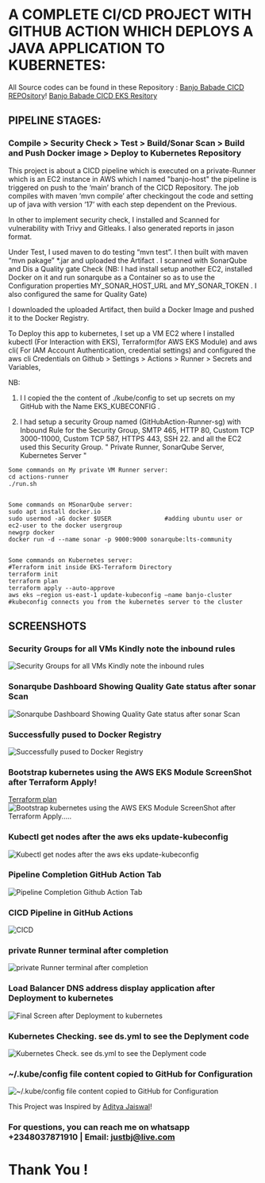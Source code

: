 # A COMPLETE CI/CD PROJECT WITH GITHUB ACTION WHICH DEPLOYS A JAVA APPLICATION TO KUBERNETES:

All Source codes can be found in these Repository :
 [ Banjo Babade CICD REPOsitory](https://github.com/Bjrules/CICD.git)! 
[ Banjo Babade CICD EKS Resitory](https://github.com/Bjrules/EKS-Terraform-module.git) 

## PIPELINE STAGES:  
### Compile > Security Check > Test > Build/Sonar Scan > Build and Push Docker image > Deploy to Kubernetes Repository 

This project is about a CICD pipeline which is executed on a private-Runner which is an EC2 instance in AWS which I named "banjo-host" the pipeline is triggered on push to the ‘main’ branch of the CICD Repository. The job compiles with maven ’mvn compile’ after checkingout the code  and setting up of java with version ‘17’ with each step dependent on the Previous.

 In other to implement security check, I installed and Scanned for vulnerability with Trivy and Gitleaks. I also generated reports in jason format.

Under Test, I used maven to do testing “mvn test”. I then built with maven  “mvn pakage”  *.jar and uploaded the Artifact . I scanned with SonarQube and Dis a Quality gate Check  (NB: I had install setup another EC2, installed Docker on it and run sonarqube as a Container so as to use the Configuration properties MY_SONAR_HOST_URL and MY_SONAR_TOKEN . I also configured the same for Quality Gate) 

I downloaded the uploaded Artifact, then build a Docker Image and pushed it to the Docker Registry.


To Deploy this app to kubernetes, I set up a VM EC2 where I installed kubectl (For Interaction with EKS), Terraform(for AWS EKS Module)  and aws cli( For IAM Account Authentication, credential settings)  and configured the aws cli Credentials on Github > Settings > Actions > Runner > Secrets and Variables,



NB: 
1.  I  I copied the the content of ./kube/config to set up secrets on my GitHub with the Name EKS_KUBECONFIG .

2. I had setup a security Group named (GitHubAction-Runner-sg) with Inbound Rule  for the Security Group, SMTP 465, HTTP  80, Custom TCP 3000-11000, Custom TCP 587, HTTPS 443, SSH 22.
and all the EC2 used this Security Group. " Private Runner, SonarQube Server, Kubernetes Server "

```
Some commands on My private VM Runner server:
cd actions-runner
./run.sh


Some commands on MSonarQube server:
sudo apt install docker.io 
sudo usermod -aG docker $USER               #adding ubuntu user or ec2-user to the docker usergroup
newgrp docker
docker run -d --name sonar -p 9000:9000 sonarqube:lts-community


Some commands on Kubernetes server:
#Terraform init inside EKS-Terraform Directory
terraform init
terraform plan
terraform apply --auto-approve 
aws eks –region us-east-1 update-kubeconfig –name banjo-cluster      #kubeconfig connects you from the kubernetes server to the cluster

```
## SCREENSHOTS

### Security Groups for all VMs Kindly note the inbound rules
![Security Groups for all VMs Kindly note the inbound rules](project-screenshots/Screenshot_20250610_185952.png)

### Sonarqube Dashboard Showing Quality Gate status after sonar Scan
![Sonarqube Dashboard Showing Quality Gate status after sonar Scan](project-screenshots/Screenshot_20250609_011021.png)

### Successfully pused to Docker Registry
![Successfully pused to Docker Registry](project-screenshots/Screenshot_20250609_011229.png)

 ### Bootstrap kubernetes using the AWS EKS Module ScreenShot after Terraform Apply!
 [Terraform plan](project-screenshots/Screenshot_20250609_094715.png)
![Bootstrap kubernetes using the AWS EKS Module ScreenShot after Terraform Apply.....](project-screenshots/Screenshot_20250609_095838.png)


### Kubectl get nodes after the aws eks update-kubeconfig
![Kubectl get nodes after the aws eks update-kubeconfig](project-screenshots/Screenshot_20250609_100255.png)

### Pipeline Completion GitHub Action Tab
![Pipeline Completion Github Action Tab](project-screenshots/Screenshot_20250610_195050.png)

### CICD Pipeline in GitHub Actions
![CICD](project-screenshots/Screenshot_20250609_112739.png)

### private Runner terminal after completion
![private Runner terminal after completion ](project-screenshots/Screenshot_20250610_194405.png)

### Load Balancer DNS address display application after Deployment to kubernetes
![Final Screen after Deployment to kubernetes](project-screenshots/Screenshot_20250609_113201.png)

### Kubernetes Checking.  see ds.yml to see the Deplyment code
![Kubernetes Check.  see ds.yml to see the Deplyment code](project-screenshots/Screenshot_20250609_113027.png)

### ~/.kube/config file content copied to GitHub for Configuration
![~/.kube/config file content copied to GitHub for Configuration](project-screenshots/Screenshot_20250609_103721.png)







This Project was Inspired by [Aditya Jaiswal](https://github.com/jaiswaladi246/)!

### For questions, you can reach me on whatsapp +2348037871910 | Email: justbj@live.com

# Thank You !